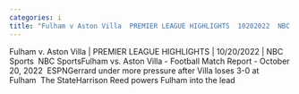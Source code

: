 ```yaml
---
categories: i
title: "Fulham v Aston Villa  PREMIER LEAGUE HIGHLIGHTS  10202022  NBC Sports  NBC Sports"
---
```

Fulham v. Aston Villa | PREMIER LEAGUE HIGHLIGHTS | 10/20/2022 | NBC Sports&nbsp;&nbsp;NBC SportsFulham vs. Aston Villa - Football Match Report - October 20, 2022&nbsp;&nbsp;ESPNGerrard under more pressure after Villa loses 3-0 at Fulham&nbsp;&nbsp;The StateHarrison Reed powers Fulham into the lead 